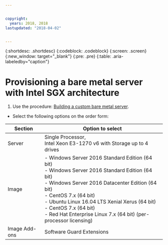 ```yaml
---


copyright:
  years: 2018, 2018
lastupdated: "2018-04-02"


---
```


{:shortdesc: .shortdesc}
{:codeblock: .codeblock}
{:screen: .screen}
{:new_window: target="_blank"}
{:pre: .pre}
{:table: .aria-labeledby="caption"}

# Provisioning a bare metal server with Intel SGX architecture
1. Use the procedure: [Building a custom bare metal server](/docs/bare-metal/baremetal-provision.html).
* Select the following options on the order form:

|Section|Option to select
|------|------|
|Server|Single Processor,<br> Intel Xeon E3-1270 v6 with Storage up to 4 drives|
|Image|- Windows Server 2016 Standard Edition (64 bit)<br>- Windows Server 2016 Standard Edition (64 bit)<br> - Windows Server 2016 Datacenter Edition (64 bit) <br>- CentOS 7.x (64 bit) <br> - Ubuntu Linux 16.04 LTS Xenial Xerus (64 bit)<br>- CentOS 7.x (64 bit) <br>- Red Hat Enterprise Linux 7.x (64 bit) (per-processor licensing)|
|Image Add-ons|Software Guard Extensions|
